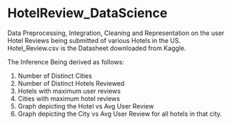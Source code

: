 # HotelReview_DataScience
Data Preprocessing, Integration, Cleaning and Representation on the user Hotel Reviews being submitted of various Hotels in the US. 
Hotel_Review.csv is the Datasheet downloaded from Kaggle.

The Inference Being derived as follows:
1) Number of Distinct Cities
2) Number of Distinct Hotels Reviewed
3) Hotels with maximum user reviews
4) Cities with maximum hotel reviews
5) Graph depicting the Hotel vs Avg User Review
6) Graph depicting the City vs Avg User Review for all hotels in that city.
